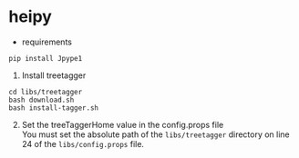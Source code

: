 # heipy

- requirements
```
pip install Jpype1
```

1. Install treetagger  
```
cd libs/treetagger
bash download.sh
bash install-tagger.sh
```

2. Set the treeTaggerHome value in the config.props file  
You must set the absolute path of the `libs/treetagger` directory on line 24 of the `libs/config.props` file.